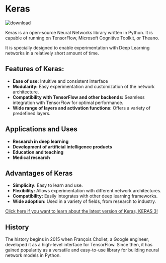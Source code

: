 # Keras
![download](https://github.com/ManuelMorenoNeria/NeuralNetworks/assets/114908218/52e545bd-1563-47c9-8d98-e8086ccff9ed)

Keras is an open-source Neural Networks library written in Python. It is capable of running on TensorFlow, Microsoft Cognitive Toolkit, or Theano.

It is specially designed to enable experimentation with Deep Learning networks in a relatively short amount of time.

## Features of Keras:
- **Ease of use:** Intuitive and consistent interface
- **Modularity:** Easy experimentation and customization of the network architecture.
- **Compatibility with TensorFlow and other backends:** Seamless integration with TensorFlow for optimal performance.
- **Wide range of layers and activation functions:** Offers a variety of predefined layers.

## Applications and Uses
- **Research in deep learning**
- **Development of artificial intelligence products**
- **Education and teaching**
- **Medical research**

## Advantages of Keras
- **Simplicity:** Easy to learn and use.
- **Flexibility:** Allows experimentation with different network architectures.
- **Compatibility:** Easily integrates with other deep learning frameworks.
- **Wide adoption:** Used in a variety of fields, from research to industry.

[Click here if you want to learn about the latest version of Keras, KERAS 3!](/ENG/keras3.md)
## History
The history begins in 2015 when François Chollet, a Google engineer, developed it as a high-level interface for TensorFlow. Since then, it has gained popularity as a versatile and easy-to-use library for building neural network models in Python.
